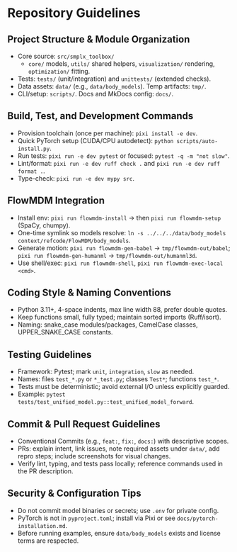 # Repository Guidelines

## Project Structure & Module Organization
- Core source: `src/smplx_toolbox/`
  - `core/` models, `utils/` shared helpers, `visualization/` rendering, `optimization/` fitting.
- Tests: `tests/` (unit/integration) and `unittests/` (extended checks).
- Data assets: `data/` (e.g., `data/body_models`). Temp artifacts: `tmp/`.
- CLI/setup: `scripts/`. Docs and MkDocs config: `docs/`.

## Build, Test, and Development Commands
- Provision toolchain (once per machine): `pixi install -e dev`.
- Quick PyTorch setup (CUDA/CPU autodetect): `python scripts/auto-install.py`.
- Run tests: `pixi run -e dev pytest` or focused: `pytest -q -m "not slow"`.
- Lint/format: `pixi run -e dev ruff check .` and `pixi run -e dev ruff format .`.
- Type-check: `pixi run -e dev mypy src`.

## FlowMDM Integration
- Install env: `pixi run flowmdm-install` → then `pixi run flowmdm-setup` (SpaCy, chumpy).
- One-time symlink so models resolve: `ln -s ../../../data/body_models context/refcode/FlowMDM/body_models`.
- Generate motion: `pixi run flowmdm-gen-babel` → `tmp/flowmdm-out/babel`; `pixi run flowmdm-gen-humanml` → `tmp/flowmdm-out/humanml3d`.
- Use shell/exec: `pixi run flowmdm-shell`, `pixi run flowmdm-exec-local <cmd>`.

## Coding Style & Naming Conventions
- Python 3.11+, 4-space indents, max line width 88, prefer double quotes.
- Keep functions small, fully typed; maintain sorted imports (Ruff/isort).
- Naming: snake_case modules/packages, CamelCase classes, UPPER_SNAKE_CASE constants.

## Testing Guidelines
- Framework: Pytest; mark `unit`, `integration`, `slow` as needed.
- Names: files `test_*.py` or `*_test.py`; classes `Test*`; functions `test_*`.
- Tests must be deterministic; avoid external I/O unless explicitly guarded.
- Example: `pytest tests/test_unified_model.py::test_unified_model_forward`.

## Commit & Pull Request Guidelines
- Conventional Commits (e.g., `feat:`, `fix:`, `docs:`) with descriptive scopes.
- PRs: explain intent, link issues, note required assets under `data/`, add repro steps; include screenshots for visual changes.
- Verify lint, typing, and tests pass locally; reference commands used in the PR description.

## Security & Configuration Tips
- Do not commit model binaries or secrets; use `.env` for private config.
- PyTorch is not in `pyproject.toml`; install via Pixi or see `docs/pytorch-installation.md`.
- Before running examples, ensure `data/body_models` exists and license terms are respected.

